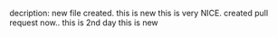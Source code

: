 decription: new file created. this is new
this is very NICE.
created pull request now..
this is 2nd day
this is new
